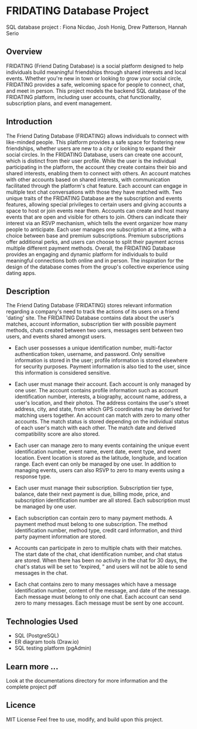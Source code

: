 # FRIDATING Database Project 
SQL database project : Fiona Nicdao, Josh Honig, Drew Patterson, Hannah Serio

## Overview 
FRIDATING (Friend Dating Database) is a social platform designed to help individuals build meaningful friendships through shared interests and local events. Whether you're new in town or looking to grow your social circle, FRIDATING provides a safe, welcoming space for people to connect, chat, and meet in person.
This project models the backend SQL database of the FRIDATING platform, including user accounts, chat functionality, subscription plans, and event management.

## Introduction
The Friend Dating Database (FRIDATING) allows individuals to connect with like-minded
people. This platform provides a safe space for fostering new friendships, whether users are
new to a city or looking to expand their social circles. In the FRIDATING Database, users can
create one account, which is distinct from their user profile. While the user is the individual
participating in the platform, the account they create contains their bio and shared interests,
enabling them to connect with others. An account matches with other accounts based on shared
interests, with communication facilitated through the platform's chat feature. Each account can
engage in multiple text chat conversations with those they have matched with. Two unique traits
of the FRIDATING Database are the subscription and events features, allowing special
privileges to certain users and giving accounts a space to host or join events near them.
Accounts can create and host many events that are open and visible for others to join. Others
can indicate their interest via an RSVP mechanism, which tells the event organizer how many
people to anticipate. Each user manages one subscription at a time, with a choice between
base and premium subscriptions. Premium subscriptions offer additional perks, and users can
choose to split their payment across multiple different payment methods. Overall, the
FRIDATING Database provides an engaging and dynamic platform for individuals to build
meaningful connections both online and in person. The inspiration for the design of the
database comes from the group's collective experience using dating apps.

## Description
The Friend Dating Database (FRIDATING) stores relevant information regarding a company's
need to track the actions of its users on a friend 'dating' site. The FRIDATING Database
contains data about the user's matches, account information, subscription tier with possible
payment methods, chats created between two users, messages sent between two users, and
events shared amongst users.

* Each user possesses a unique identification number, multi-factor authentication token,
username, and password. Only sensitive information is stored in the user; profile
information is stored elsewhere for security purposes. Payment information is also tied to
the user, since this information is considered sensitive.

* Each user must manage their account. Each account is only managed by one user. The
account contains profile information such as account identification number, interests, a
biography, account name, address, a user's location, and their photos. The address
contains the user's street address, city, and state, from which GPS coordinates may be
derived for matching users together. An account can match with zero to many other
accounts. The match status is stored depending on the individual status of each user's
match with each other. The match date and derived compatibility score are also stored.

* Each user can manage zero to many events containing the unique event identification
number, event name, event date, event type, and event location. Event location is stored
as the latitude, longitude, and location range. Each event can only be managed by one
user. In addition to managing events, users can also RSVP to zero to many events using
a response type.

* Each user must manage their subscription. Subscription tier type, balance, date their
next payment is due, billing mode, price, and subscription identification number are all
stored. Each subscription must be managed by one user.

* Each subscription can contain zero to many payment methods. A payment method must
belong to one subscription. The method identification number, method type, credit card
information, and third party payment information are stored.

* Accounts can participate in zero to multiple chats with their matches. The start date of
the chat, chat identification number, and chat status are stored. When there has been no
activity in the chat for 30 days, the chat's status will be set to “expired,
” and users will not
be able to send messages in the chat.

* Each chat contains zero to many messages which have a message identification
number, content of the message, and date of the message. Each message must belong
to only one chat. Each account can send zero to many messages. Each message must
be sent by one account.

## Technologies Used 
* SQL (PostgreSQL)
* ER diagram tools (Draw.io)
* SQL testing platform (pgAdmin)

## Learn more ...
Look at the documentations directory for more information and the complete project pdf

## Licence 
MIT License
Feel free to use, modify, and build upon this project.